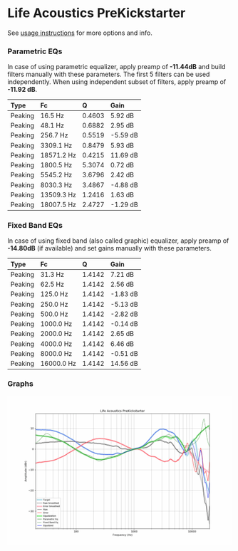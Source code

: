 # Life Acoustics PreKickstarter
See [usage instructions](https://github.com/jaakkopasanen/AutoEq#usage) for more options and info.

### Parametric EQs
In case of using parametric equalizer, apply preamp of **-11.44dB** and build filters manually
with these parameters. The first 5 filters can be used independently.
When using independent subset of filters, apply preamp of **-11.92 dB**.

| Type    | Fc         |      Q | Gain     |
|:--------|:-----------|:-------|:---------|
| Peaking | 16.5 Hz    | 0.4603 | 5.92 dB  |
| Peaking | 48.1 Hz    | 0.6882 | 2.95 dB  |
| Peaking | 256.7 Hz   | 0.5519 | -5.59 dB |
| Peaking | 3309.1 Hz  | 0.8479 | 5.93 dB  |
| Peaking | 18571.2 Hz | 0.4215 | 11.69 dB |
| Peaking | 1800.5 Hz  | 5.3074 | 0.72 dB  |
| Peaking | 5545.2 Hz  | 3.6796 | 2.42 dB  |
| Peaking | 8030.3 Hz  | 3.4867 | -4.88 dB |
| Peaking | 13509.3 Hz | 1.2416 | 1.63 dB  |
| Peaking | 18007.5 Hz | 2.4727 | -1.29 dB |

### Fixed Band EQs
In case of using fixed band (also called graphic) equalizer, apply preamp of **-14.80dB**
(if available) and set gains manually with these parameters.

| Type    | Fc         |      Q | Gain     |
|:--------|:-----------|:-------|:---------|
| Peaking | 31.3 Hz    | 1.4142 | 7.21 dB  |
| Peaking | 62.5 Hz    | 1.4142 | 2.56 dB  |
| Peaking | 125.0 Hz   | 1.4142 | -1.83 dB |
| Peaking | 250.0 Hz   | 1.4142 | -5.13 dB |
| Peaking | 500.0 Hz   | 1.4142 | -2.82 dB |
| Peaking | 1000.0 Hz  | 1.4142 | -0.14 dB |
| Peaking | 2000.0 Hz  | 1.4142 | 2.65 dB  |
| Peaking | 4000.0 Hz  | 1.4142 | 6.46 dB  |
| Peaking | 8000.0 Hz  | 1.4142 | -0.51 dB |
| Peaking | 16000.0 Hz | 1.4142 | 14.56 dB |

### Graphs
![](./Life%20Acoustics%20PreKickstarter.png)